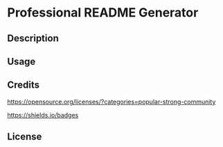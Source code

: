 # Professional README Generator 

## Description 

## Usage 

## Credits
https://opensource.org/licenses/?categories=popular-strong-community

https://shields.io/badges


## License